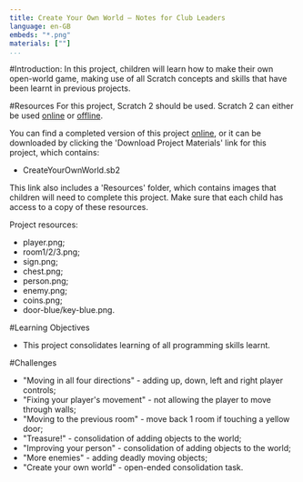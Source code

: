 ```yaml
---
title: Create Your Own World — Notes for Club Leaders
language: en-GB
embeds: "*.png"
materials: [""]
...
```


#Introduction:
In this project, children will learn how to make their own open-world game, making use of all Scratch concepts and skills that have been learnt in previous projects.

#Resources
For this project, Scratch 2 should be used. Scratch 2 can either be used <a href="http://scratch.mit.edu/projects/editor/">online</a> or <a href="http://scratch.mit.edu/scratch2download/">offline</a>.

You can find a completed version of this project <a href="http://scratch.mit.edu/projects/34248822/#editor">online</a>, or it can be downloaded by clicking the 'Download Project Materials' link for this project, which contains:

+ CreateYourOwnWorld.sb2

This link also includes a 'Resources' folder, which contains images that children will need to complete this project. Make sure that each child has access to a copy of these resources.

Project resources:
+ player.png;
+ room1/2/3.png;
+ sign.png;
+ chest.png;
+ person.png;
+ enemy.png;
+ coins.png;
+ door-blue/key-blue.png.


#Learning Objectives
+ This project consolidates learning of all programming skills learnt.

#Challenges
+ "Moving in all four directions" - adding up, down, left and right player controls;
+ "Fixing your player's movement" - not allowing the player to move through walls;
+ "Moving to the previous room" - move back 1 room if touching a yellow door;
+ "Treasure!" - consolidation of adding objects to the world;
+ "Improving your person" - consolidation of adding objects to the world;
+ "More enemies" - adding deadly moving objects;
+ "Create your own world" - open-ended consolidation task.
